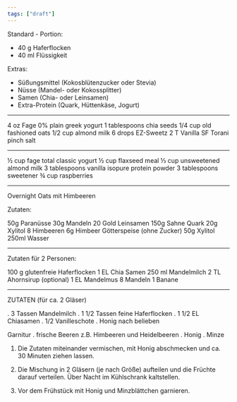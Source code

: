 ```yaml
---
tags: ["draft"]
---
```


Standard - Portion:

- 40 g Haferflocken
- 40 ml Flüssigkeit

Extras:

- Süßungsmittel (Kokosblütenzucker oder Stevia)
- Nüsse (Mandel- oder Kokossplitter)
- Samen (Chia- oder Leinsamen)
- Extra-Protein (Quark, Hüttenkäse, Jogurt)

---

4 oz Fage 0% plain greek yogurt
1 tablespoons chia seeds
1/4 cup old fashioned oats
1/2 cup almond milk
6 drops EZ-Sweetz
2 T Vanilla SF Torani
pinch salt

---

½ cup fage total classic yogurt
½ cup flaxseed meal
⅓ cup unsweetened almond milk
3 tablespoons vanilla isopure protein powder
3 tablespoons sweetener
¾ cup raspberries

---

 Overnight Oats mit Himbeeren

Zutaten:

50g Paranüsse
30g Mandeln
20 Gold Leinsamen
150g Sahne Quark
20g Xylitol
8 Himbeeren
6g Himbeer Götterspeise (ohne Zucker)
50g Xylitol
250ml Wasser

---

Zutaten für 2 Personen:

100 g glutenfreie Haferflocken 1 EL Chia Samen
250 ml Mandelmilch
2 TL Ahornsirup (optional)
1 EL Mandelmus
8 Mandeln
1 Banane

---

ZUTATEN (für ca. 2 Gläser)

. 3 Tassen Mandelmilch
. 1 1/2 Tassen feine Haferflocken
. 1 1/2 EL Chiasamen
. 1/2 Vanilleschote
.  Honig nach belieben

Garnitur
. frische Beeren z.B. Himbeeren und Heidelbeeren
. Honig
. Minze

1. Die Zutaten miteinander vermischen, mit Honig abschmecken und ca. 30 Minuten ziehen lassen.

2. Die Mischung in 2 Gläsern (je nach Größe) aufteilen und die Früchte darauf verteilen. Über Nacht im Kühlschrank kaltstellen.

3. Vor dem Frühstück mit Honig und Minzblättchen garnieren.

